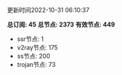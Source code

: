 更新时间2022-10-31 06:10:37

**总订阅: 45**
**总节点: 2373**
**有效节点: 449**
- ssr节点: 1
- v2ray节点: 175
- ss节点: 200
- trojan节点: 73
